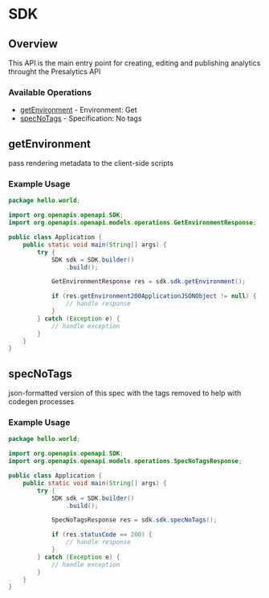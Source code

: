 # SDK

## Overview

This API is the main entry point for creating, editing and publishing analytics throught the Presalytics API

### Available Operations

* [getEnvironment](#getenvironment) - Environment: Get
* [specNoTags](#specnotags) - Specification: No tags

## getEnvironment

pass rendering metadata to the client-side scripts

### Example Usage

```java
package hello.world;

import org.openapis.openapi.SDK;
import org.openapis.openapi.models.operations.GetEnvironmentResponse;

public class Application {
    public static void main(String[] args) {
        try {
            SDK sdk = SDK.builder()
                .build();

            GetEnvironmentResponse res = sdk.sdk.getEnvironment();

            if (res.getEnvironment200ApplicationJSONObject != null) {
                // handle response
            }
        } catch (Exception e) {
            // handle exception
        }
    }
}
```

## specNoTags

json-formatted version of this spec with the tags removed to help with codegen processes

### Example Usage

```java
package hello.world;

import org.openapis.openapi.SDK;
import org.openapis.openapi.models.operations.SpecNoTagsResponse;

public class Application {
    public static void main(String[] args) {
        try {
            SDK sdk = SDK.builder()
                .build();

            SpecNoTagsResponse res = sdk.sdk.specNoTags();

            if (res.statusCode == 200) {
                // handle response
            }
        } catch (Exception e) {
            // handle exception
        }
    }
}
```
